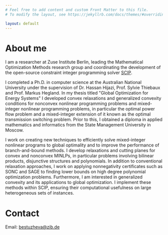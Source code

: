```yaml
---
# Feel free to add content and custom Front Matter to this file.
# To modify the layout, see https://jekyllrb.com/docs/themes/#overriding-theme-defaults

layout: default
---
```


# About me

I am a researcher at Zuse Institute Berlin, leading the Mathematical Optimization Methods research group and coordinating the development of the open-source constraint integer programming solver <a href="https://www.scipopt.org/">SCIP</a>.

I completed a Ph.D. in computer science at the Australian National University under the supervision of Dr. Hassan Hijazi, Prof. Sylvie Thiebaux and Prof. Markus Hegland. In my thesis titled "Global Optimization for Energy Systems" I developed convex relaxations and generalized convexity conditions for nonconvex nonlinear programming problems and mixed-integer nonlinear programming problems, in particular the optimal power flow problem and a mixed-integer extension of it known as the optimal transmission switching problem. Prior to this, I obtained a diploma in applied mathematics and informatics from the State Management University in Moscow.

I work on creating new techniques to efficiently solve mixed-integer nonlinear programs to global optimality and to improve the performance of branch-and-bound methods. I develop relaxations and cutting planes for convex and nonconvex MINLPs, in particular problems involving bilinear products, disjunctive structures and polynomials. In addition to conventional relaxation approaches, I work on applying nonnegativity certificates such as SONC and SAGE to finding lower bounds on high degree polynomial optimization problems. Furthermore, I am interested in generalized convexity and its applications to global optimization. I implement these methods within SCIP, ensuring their computational usefulness on large heterogeneous sets of instances.

# Contact

Email: bestuzheva@zib.de
